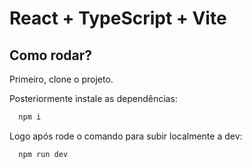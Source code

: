 # React + TypeScript + Vite

## Como rodar? 

Primeiro, clone o projeto.

Posteriormente instale as dependências: 
```js
  npm i
```

Logo após rode o comando para subir localmente a dev: 

```js
  npm run dev
```